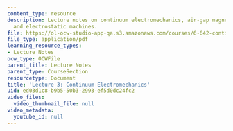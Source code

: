 ```yaml
---
content_type: resource
description: Lecture notes on continuum electromechanics, air-gap magnetic machines,
  and electrostatic machines.
file: https://ol-ocw-studio-app-qa.s3.amazonaws.com/courses/6-642-continuum-electromechanics-fall-2008/ed03d1c8b9b550b32993ef5d0dc24fc2_lec03_f08.pdf
file_type: application/pdf
learning_resource_types:
- Lecture Notes
ocw_type: OCWFile
parent_title: Lecture Notes
parent_type: CourseSection
resourcetype: Document
title: 'Lecture 3: Continuum Electromechanics'
uid: ed03d1c8-b9b5-50b3-2993-ef5d0dc24fc2
video_files:
  video_thumbnail_file: null
video_metadata:
  youtube_id: null
---
```

